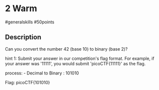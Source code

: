 # 2 Warm

#generalskills #50points

## Description

Can you convert the number 42 (base 10) to binary (base 2)?

hint 1: Submit your answer in our competition's flag format. For example, if your answer was '11111', you would submit 'picoCTF{11111}' as the flag.

process:
    - Decimal to Binary : 101010

Flag: picoCTF{101010}
